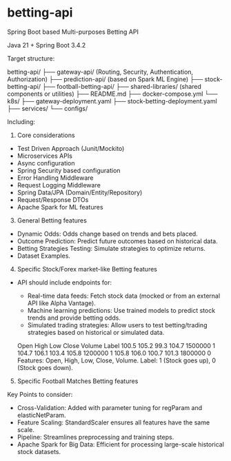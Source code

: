 # betting-api
Spring Boot based Multi-purposes Betting API

Java 21 + Spring Boot 3.4.2

Target structure:

betting-api/
├── gateway-api/ (Routing, Security, Authentication, Authorization)
├── prediction-api/ (based on Spark ML Engine)
├── stock-betting-api/
├── football-betting-api/
├── shared-libraries/ (shared components or utilities)
├── README.md
├── docker-compose.yml
└── k8s/
    ├── gateway-deployment.yaml
    ├── stock-betting-deployment.yaml
    ├── services/
    └── configs/

Including:
1. Core considerations
  - Test Driven Approach (Junit/Mockito)
  - Microservices APIs
  - Async configuration
  - Spring Security based configuration
  - Error Handling Middleware
  - Request Logging Middleware
  - Spring Data/JPA (Domain/Entity/Repository)
  - Request/Response DTOs
  - Apache Spark for ML features

3. General Betting features
  - Dynamic Odds: Odds change based on trends and bets placed.
  - Outcome Prediction: Predict future outcomes based on historical data.
  - Betting Strategies Testing: Simulate strategies to optimize returns.
  - Dataset Examples.

4. Specific Stock/Forex market-like Betting features
  - API should include endpoints for:
    - Real-time data feeds: Fetch stock data (mocked or from an external API like Alpha Vantage).
    - Machine learning predictions: Use trained models to predict stock trends and provide betting odds.
    - Simulated trading strategies: Allow users to test betting/trading strategies based on historical or simulated data.
  
    Open High Low Close Volume Label 100.5 105.2 99.3 104.7 1500000 1 104.7 106.1 103.4 105.8 1200000 1 105.8 106.0 100.7 101.3 1800000 0
    Features: Open, High, Low, Close, Volume. Label: 1 (Stock goes up), 0 (Stock goes down).
   

5. Specific Football Matches Betting features


Key Points to consider:

- Cross-Validation: Added with parameter tuning for regParam and elasticNetParam.
- Feature Scaling: StandardScaler ensures all features have the same scale.
- Pipeline: Streamlines preprocessing and training steps.
- Apache Spark for Big Data: Efficient for processing large-scale historical stock datasets.

